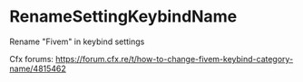 # RenameSettingKeybindName
Rename "Fivem" in keybind settings

Cfx forums: https://forum.cfx.re/t/how-to-change-fivem-keybind-category-name/4815462
